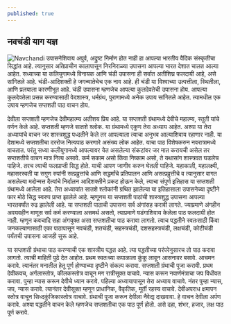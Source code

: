 ```yaml
---
published: true
---
```

## नवचंडी याग यज्ञ

![Navchandi]({{site.baseurl}}//images/navchandi1.jpeg)
उपासनेशिवाय अपुर्व, अद्रुष्ट निर्माण होत नाही हा आपल्या भारतीय वैदिक संस्कृतीचा सिद्धांत आहे. त्यानुसार अतिप्राचीन कालापासून निरनिराळ्या उपासना आपल्या भारत देशात चालत आल्या आहेत. सध्याच्या या कलियुगामध्ये विनायक आणि चंडी उपासना ही सर्वात अतीशिघ्र फलदायी आहे, असे सांगितले आहे. चंडी-आदिशक्ती हे जगन्मातेचेच एक नाव आहे. ही चंडी या विश्वाच्या उत्पत्तीला, स्थितीला, आणि प्रलयाला कारणीभूत आहे. चंडी उपासना म्हणजेच आपल्या कुलदेवतेची उपासना होय. आपल्या कुलदेवतेला प्रसन्न करण्यासाठी वेदशास्त्र, धर्मग्रंथ, पुराणामध्ये अनेक उपाय सांगितले आहेत. त्यामधील एक उपाय म्हणजेच सप्तशती पाठ वाचन होय.  

देवीला सप्तशती म्हणजेच देवीमहात्म्य अतीशय प्रिय आहे. या सप्तशती ग्रंथामध्ये देवीचे महात्म्य, स्तुती यांचे वर्णन केले आहे. सप्तशती म्हणजे सातशे श्लोक. या ग्रंथामध्ये एकुण तेरा अध्याय आहेत. अश्या या तेरा अध्यायांचे वाचन जर शास्त्रशुद्ध पध्दतीने केले तर आपल्याला त्याचा अनुभव आल्याशिवाय रहाणार नाही. या देशामध्ये सप्तशतीचा दररोज नित्यपाठ करणारे असंख्य लोक आहेत. याचा पाठ विशेषकरुन नवरात्रामध्ये वाचतात. परंतु सध्या कलीयुगामध्ये आपल्यावर येत असलेल्या संकटांवर जर मात करायची असेल तर सप्तशतीचे वाचन मात्र नित्य असावे. कर्म सकाम असो किंवा निष्काम असो, ते यथासांग शास्त्रवत घडलेच पाहिजे. तरच त्याची फलप्राप्ती सिद्ध होते. याची आपण जाणीव करुन घेतली पाहिजे.
महाकाली, महालक्ष्मी, महासरस्वती या सगुण रुपांनी सत्प्रव्रुत्तांचे आणि सद्धर्मांचे प्रतिपालन आणि असत्प्रव्रुत्तीचे व त्यानुसार वागत असलेल्या मदोन्मत्त दैत्यांचे निर्दालन आदिशक्तीने प्रकट होऊन केले, त्याचा संपुर्ण इतिहास या सप्तशती ग्रंथामध्ये आलेला आहे. तेरा अध्यायांत सातशे श्लोकांनी ग्रथित झालेल्या या इतिहासाला उपासनेच्या दृष्टीने फार मोठे सिद्ध स्वरुप प्राप्त झालेले आहे. म्हणूनच या सप्तशती पाठांची शास्त्रशुद्ध उपासना आपल्या भारतवर्षांत रुढ झालेली आहे. या सप्तशती पाठाची उपासना सर्व अंगांसह करावी लागते. ज्याप्रमाणे अंगहीन अवयवहीन माणूस सर्व कर्म करण्याला असमर्थ असतो, त्याप्रमाणे षडंगाशिवाय केलेला पाठ फलदायी होत नाही. म्हणून कवचादि सहा अंगयुक्त असा सप्तशतीचा पाठ करावा लागतो. त्याच पद्धतीने स्वतःसाठी किंवा जनकल्याणासाठी एका पाठापासून नवचंडी, शतचंडी, सहस्त्रचंडी, दशसहस्त्रचंडी, लक्षचंडी, कोटीचंडी पर्यंतची उपासना आजही सुरू आहे.  

या सप्तशती ग्रंथाचा पाठ करण्याची एक शास्त्रीय पद्धत आहे. त्या पद्धतीच्या परंपरेनुसारच तो पाठ करावा लागतो. त्याची माहिती पुढे देत आहोत. प्रथम स्वतःच्या कपाळाला कुंकू लावून आसनावर बसावे. आचमन करावे. त्यानंतर मनातील हेतू पूर्ण होण्याच्या दृष्टीने संकल्प करावा. सप्तशती ग्रंथाची पूजा करावी. प्रथम देवीकवच, अर्गलास्तोत्र, कीलकस्तोत्र वाचून मग रात्रीसूक्त वाचावे. न्यास करून नवार्णमंत्राचा जप विधीवत करावा. पुन्हा न्यास करून देवीचे ध्यान करावे. पहिल्या अध्यायापासून तेरा अध्याय वाचावे. नंतर पुन्हा न्यास, जप, न्यास करावे. त्यानंतर देवीसूक्त म्हणून प्राधानिक, वैकृतिक, मूर्ती रहस्य वाचावे. देवीअपराध क्षमापन स्तोत्र वाचून सिध्दकुंजिकास्तोत्र वाचावे. ग्रंथाची पूजा करून देवीला नैवेद्य दाखवावा. हे वाचन देवीला अर्पण करावे. अश्या पद्धतीने वाचन केले म्हणजेच सप्तशतीचा एक पाठ पूर्ण होतो. असे दहा, शंभर, हजार, लक्ष पाठ पूर्ण करावे.
